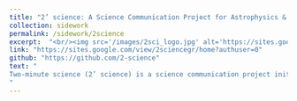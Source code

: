 ```yaml
---
title: "2’ science: A Science Communication Project for Astrophysics & Space Physics"
collection: sidework
permalink: /sidework/2science
excerpt:  "<br/><img src='/images/2sci_logo.jpg' alt='https://sites.google.com/view/2sciencegr'>"
link: "https://sites.google.com/view/2sciencegr/home?authuser=0"
github: "https://github.com/2-science"
text: "
Two-minute science (2’ science) is a science communication project initiated and supported by early-career Greek astrophysicists and space physicists. Since December 2020 an effort by all the members of the project is conducted to bridge the gap between the scientific community and the public of Greek readers. The idea behind the project is to write short articles that have an approximate reading time of two minutes. These articles are separated in three difficulty levels to cover a broad range of readers, starting from your students to experiences adults. Furthermore, we include the opportunity to “ask an expert” where any reader can post a question that will be addressed by a researcher of the field. These questions are answered by the board of the team or by contacting an expert from the Greek astronomical society
"
---
```

